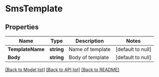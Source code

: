 # SmsTemplate

## Properties
Name | Type | Description | Notes
------------ | ------------- | ------------- | -------------
**TemplateName** | **string** | Name of template | [default to null]
**Body** | **string** | Body of template | [default to null]

[[Back to Model list]](../README.md#documentation-for-models) [[Back to API list]](../README.md#documentation-for-api-endpoints) [[Back to README]](../README.md)


